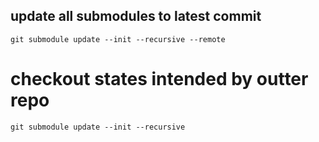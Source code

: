 ## update all submodules to latest commit

```
git submodule update --init --recursive --remote
```


# checkout states intended by outter repo
```
git submodule update --init --recursive
```